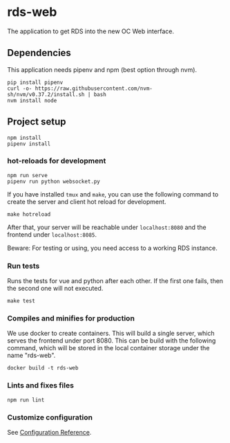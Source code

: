 # rds-web

The application to get RDS into the new OC Web interface.

## Dependencies

This application needs pipenv and npm (best option through nvm).

```
pip install pipenv
curl -o- https://raw.githubusercontent.com/nvm-sh/nvm/v0.37.2/install.sh | bash
nvm install node
```

## Project setup
```
npm install
pipenv install
```

### hot-reloads for development
```
npm run serve
pipenv run python websocket.py
```

If you have installed `tmux` and `make`, you can use the following command to create the server and client hot reload for development.
```
make hotreload
```
After that, your server will be reachable under `localhost:8080` and the frontend under `localhost:8085`.

Beware: For testing or using, you need access to a working RDS instance.

### Run tests

Runs the tests for vue and python after each other. If the first one fails, then the second one will not executed.

```
make test
```

### Compiles and minifies for production
We use docker to create containers. This will build a single server, which serves the frontend under port 8080.
This can be build with the following command, which will be stored in the local container storage under the name "rds-web".

```
docker build -t rds-web
```

### Lints and fixes files
```
npm run lint
```

### Customize configuration
See [Configuration Reference](https://cli.vuejs.org/config/).
